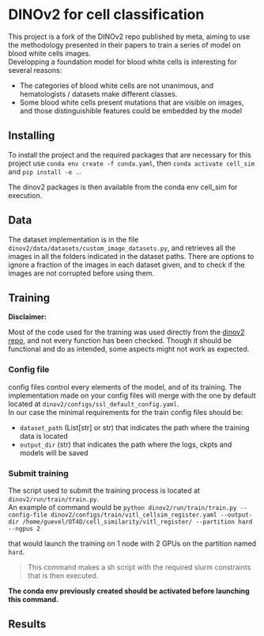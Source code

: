 # DINOv2 for cell classification

This project is a fork of the DINOv2 repo published by meta, aiming to use the methodology presented in their papers to train a series of
model on blood white cells images.  
Developping a foundation model for blood white cells is interesting for several reasons:

- The categories of blood white cells are not unanimous, and hematologists / datasets make different classes.
- Some blood white cells present mutations that are visible on images, and those distinguishible features could be embedded by the model

## Installing

To install the project and the required packages that are necessary for this project use `conda env create -f conda.yaml`,
then `conda activate cell_sim` and `pip install -e .`.

The dinov2 packages is then available from the conda env cell_sim for execution.

## Data

The dataset implementation is in the file `dinov2/data/datasets/custom_image_datasets.py`, and retrieves all the images in all the folders indicated in the dataset paths. There are options to ignore a fraction of the images in each dataset given, and to check if the images are not corrupted before using them.

## Training

**Disclaimer:**

Most of the code used for the training was used directly from the [dinov2 repo](https://github.com/facebookresearch/dinov2/tree/main),
and not every function has been checked. Though it should be functional and do as intended, some aspects might not work as expected.

### Config file

config files control every elements of the model, and of its training. The implementation made on your config files will merge with the one by default located at `dinov2/configs/ssl_default_config.yaml`.  
In our case the minimal requirements for the train config files should be:

- `dataset_path` (List[str] or str) that indicates the path where the training data is located
- `output_dir` (str) that indicates the path where the logs, ckpts and models will be saved

### Submit training

The script used to submit the training process is located at `dinov2/run/train/train.py`.  
An example of command would be `python dinov2/run/train/train.py --config-file dinov2/configs/train/vitl_cellsim_register.yaml --output-dir /home/guevel/OT4D/cell_similarity/vitl_register/ --partition hard --ngpus 2`

that would launch the training on 1 node with 2 GPUs on the partition named `hard`.
> This command makes a sh script with the required slurm constraints that is then executed.

**The conda env previously created should be activated before launching this command.**

## Results

